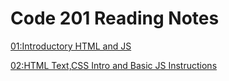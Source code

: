 # Code 201 Reading Notes


[01:Introductory HTML and JS](https://marikoalvarado.github.io/intro-htmljs/)

[02:HTML Text,CSS Intro and Basic JS Instructions]()

